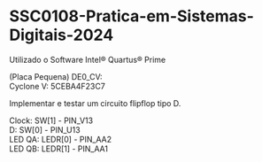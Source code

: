 # SSC0108-Pratica-em-Sistemas-Digitais-2024

Utilizado o Software Intel® Quartus® Prime

(Placa Pequena) DE0_CV:<br/>
Cyclone V: 5CEBA4F23C7

Implementar e testar um circuito flipflop tipo D.

Clock: SW[1] - PIN_V13<br/>
D: SW[0] - PIN_U13<br/>
LED QA: LEDR[0] - PIN_AA2<br/>
LED QB: LEDR[1] - PIN_AA1
